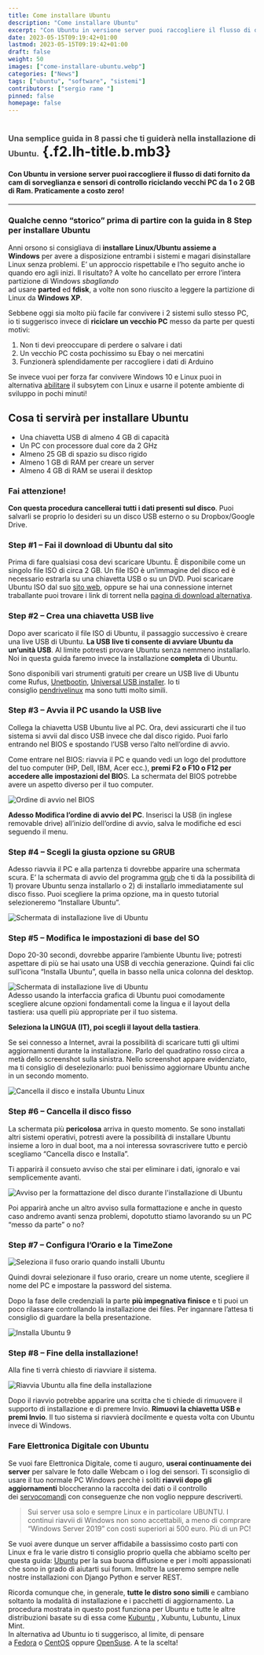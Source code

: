 ```yaml
---
title: Come installare Ubuntu
description: "Come installare Ubuntu"
excerpt: "Con Ubuntu in versione server puoi raccogliere il flusso di dati fornito da cam di sorveglianza e sensori di controllo riciclando vecchi PC da 1 o 2 GB di Ram. Praticamente a costo zero..."
date: 2023-05-15T09:19:42+01:00
lastmod: 2023-05-15T09:19:42+01:00
draft: false
weight: 50
images: ["come-installare-ubuntu.webp"]
categories: ["News"]
tags: ["ubuntu", "software", "sistemi"]
contributors: ["sergio rame "]
pinned: false
homepage: false
---
```

# <span style="font-size: 1rem; color: #464646;">Una semplice guida in 8 passi che ti guiderà nella installazione di Ubuntu.</span> {.f2.lh-title.b.mb3}

<div class="cms mw6">
  <h4 id="con-ubuntu-in-versione-server-puoi-raccogliere-il-flusso-di-dati-fornito-da-cam-di-sorveglianza-e-sensori-di-controllo-riciclando-vecchi-pc-da-1-o-2-gb-di-ram-praticamente-a-costo-zero">
    Con Ubuntu in versione server puoi raccogliere il flusso di dati fornito da cam di sorveglianza e sensori di controllo riciclando vecchi PC da 1 o 2 GB di Ram. Praticamente a costo zero!
  </h4>
  
  <hr />
  
  <h3 id="qualche-cenno-storico-prima-di-partire-con-la-guida-in-8-step-per-installare-ubuntu">
    Qualche cenno “storico” prima di partire con la guida in 8 Step per installare Ubuntu
  </h3>
  
  <p>
    Anni orsono si consigliava di <strong>installare Linux/Ubuntu assieme a Windows</strong> per avere a disposizione entrambi i sistemi e magari disinstallare Linux senza problemi. E’ un approccio rispettabile e l’ho seguito anche io quando ero agli inizi. Il risultato? A volte ho cancellato per errore l’intera partizione di Windows <em>sbagliando</em><br /> ad usare <strong>parted</strong> ed <strong>fdisk</strong>, a volte non sono riuscito a leggere la partizione di Linux da <strong>Windows XP</strong>.
  </p>
  
  <p>
    Sebbene oggi sia molto più facile far convivere i 2 sistemi sullo stesso PC, io ti suggerisco invece di <strong>riciclare un vecchio PC</strong> messo da parte per questi motivi:
  </p>
  
  <ol>
    <li>
      Non ti devi preoccupare di perdere o salvare i dati
    </li>
    <li>
      Un vecchio PC costa pochissimo su Ebay o nei mercatini
    </li>
    <li>
      Funzionerà splendidamente per raccogliere i dati di Arduino
    </li>
  </ol>
  
  <p>
    Se invece vuoi per forza far convivere Windows 10 e Linux puoi in alternativa <a href="https://docs.microsoft.com/en-us/windows/wsl/install-win10">abilitare</a> il subsytem con Linux e usarne il potente ambiente di sviluppo in pochi minuti!
  </p>
  
  <h2 id="cosa-ti-servirà-per-installare-ubuntu">
    Cosa ti servirà per installare Ubuntu
  </h2>
  
  <ul>
    <li>
      Una chiavetta USB di almeno 4 GB di capacità
    </li>
    <li>
      Un PC con processore dual core da 2 GHz
    </li>
    <li>
      Almeno 25 GB di spazio su disco rigido
    </li>
    <li>
      Almeno 1 GB di RAM per creare un server
    </li>
    <li>
      Almeno 4 GB di RAM se userai il desktop
    </li>
  </ul>
  
  <h3 id="fai-attenzione">
    Fai attenzione!
  </h3>
  
  <p>
    <strong>Con questa procedura cancellerai tutti i dati presenti sul disco</strong>. Puoi salvarli se proprio lo desideri su un disco USB esterno o su Dropbox/Google Drive.
  </p>
  
  <h3 id="step-1-fai-il-download-di-ubuntu-dal-sito">
    Step #1 &#8211; Fai il download di Ubuntu dal sito
  </h3>
  
  <p>
    Prima di fare qualsiasi cosa devi scaricare Ubuntu. È disponibile come un singolo file ISO di circa 2 GB. Un file ISO è un’immagine del disco ed è necessario estrarla su una chiavetta USB o su un DVD. Puoi scaricare Ubuntu ISO dal suo <a href="https://ubuntu.com/download/desktop">sito web</a>, oppure se hai una connessione internet traballante puoi trovare i link di torrent nella <a href="https://ubuntu.com/download/alternative-downloads">pagina di download alternativa</a>.
  </p>
  
  <h3 id="step-2-crea-una-chiavetta-usb-live">
    Step #2 &#8211; Crea una <strong>chiavetta USB live</strong>
  </h3>
  
  <p>
    Dopo aver scaricato il file ISO di Ubuntu, il passaggio successivo è creare una live USB di Ubuntu. <strong>La USB live ti consente di avviare Ubuntu da un’unità USB</strong>. Al limite potresti provare Ubuntu senza nemmeno installarlo. Noi in questa guida faremo invece la installazione <strong>completa</strong> di Ubuntu.
  </p>
  
  <p>
    Sono disponibili vari strumenti gratuiti per creare un USB live di Ubuntu come Rufus, <a href="https://unetbootin.github.io/">Unetbootin</a>, <a href="https://www.pendrivelinux.com/universal-usb-installer-easy-as-1-2-3/">Universal USB installer</a>. Io ti consiglio <a href="https://www.pendrivelinux.com/category/new-usb-linux-tutorials/">pendrivelinux</a> ma sono tutti molto simili.
  </p>
  
  <h3 id="step-3-avvia-il-pc-usando-la-usb-live">
    Step #3 &#8211; Avvia il PC usando la USB live
  </h3>
  
  <p>
    Collega la chiavetta USB Ubuntu live al PC. Ora, devi assicurarti che il tuo sistema si avvii dal disco USB invece che dal disco rigido. Puoi farlo entrando nel BIOS e spostando l’USB verso l’alto nell’ordine di avvio.
  </p>
  
  <p>
    Come entrare nel BIOS: riavvia il PC e quando vedi un logo del produttore del tuo computer (HP, Dell, IBM, Acer ecc.), <strong>premi F2 o F10 o F12 per accedere alle impostazioni del BIO</strong>S. La schermata del BIOS potrebbe avere un aspetto diverso per il tuo computer.
  </p>
  
  <p>
    <img decoding="async" src="https://res.cloudinary.com/sebadima/image/upload/v1602690764/001/boot_order-BIOS_tbvs1r.jpg" alt="Ordine di avvio nel BIOS" />
  </p>
  
  <p>
    <strong>Adesso Modifica l’ordine di avvio del PC</strong>. Inserisci la USB (in inglese removable drive) all’inizio dell’ordine di avvio, salva le modifiche ed esci seguendo il menu.
  </p>
  
  <h3 id="step-4-scegli-la-giusta-opzione-su-grub">
    Step #4 &#8211; Scegli la giusta opzione su GRUB
  </h3>
  
  <p>
    Adesso riavvia il PC e alla partenza ti dovrebbe apparire una schermata scura. E’ la schermata di avvio del programma <a href="https://wiki.ubuntu-it.org/AmministrazioneSistema/Grub">grub</a> che ti dà la possibilità di 1) provare Ubuntu senza installarlo o 2) di installarlo immediatamente sul disco fisso. Puoi scegliere la prima opzione, ma in questo tutorial selezioneremo “Installare Ubuntu”.
  </p>
  
  <p>
    <img decoding="async" src="https://res.cloudinary.com/sebadima/image/upload/v1602690772/001/ubuntu_live_install_screen_wzqugq.jpg" alt="Schermata di installazione live di Ubuntu" />
  </p>
  
  <h3 id="step-5-modifica-le-impostazioni-di-base-del-so">
    Step #5 &#8211; Modifica le impostazioni di base del SO
  </h3>
  
  <p>
    Dopo 20-30 secondi, dovrebbe apparire l’ambiente Ubuntu live; potresti aspettare di più se hai usato una USB di vecchia generazione. Quindi fai clic sull’icona “Installa Ubuntu”, quella in basso nella unica colonna del desktop.
  </p>
  
  <p>
    <img decoding="async" src="https://res.cloudinary.com/sebadima/image/upload/v1602783971/001/Desktop-Ubuntu-Live_fb53ji.jpg" alt="Schermata di installazione live di Ubuntu" /><br /> Adesso usando la interfaccia grafica di Ubuntu puoi comodamente scegliere alcune opzioni fondamentali come la lingua e il layout della tastiera: usa quelli più appropriate per il tuo sistema.
  </p>
  
  <p>
    <strong>Seleziona la LINGUA (IT), poi scegli il layout della tastiera</strong>.
  </p>
  
  <p>
    Se sei connesso a Internet, avrai la possibilità di scaricare tutti gli ultimi aggiornamenti durante la installazione. Parlo del quadratino rosso circa a metà dello screenshot sulla sinistra. Nello screenshot appare evidenziato, ma ti consiglio di deselezionarlo: puoi benissimo aggiornare Ubuntu anche in un secondo momento.
  </p>
  
  <p>
    <img decoding="async" src="https://res.cloudinary.com/sebadima/image/upload/v1602690801/001/install_ubuntu_4_wdk85u.jpg" alt="Cancella il disco e installa Ubuntu Linux" />
  </p>
  
  <h3 id="step-6-cancella-il-disco-fisso">
    Step #6 &#8211; Cancella il disco fisso
  </h3>
  
  <p>
    La schermata più <strong>pericolosa</strong> arriva in questo momento. Se sono installati altri sistemi operativi, potresti avere la possibilità di installare Ubuntu insieme a loro in dual boot, ma a noi interessa sovrascrivere tutto e perciò scegliamo “Cancella disco e Installa”.
  </p>
  
  <p>
    Ti apparirà il consueto avviso che stai per eliminare i dati, ignoralo e vai semplicemente avanti.
  </p>
  
  <p>
    <img decoding="async" src="https://i1.wp.com/itsfoss.com/wp-content/uploads/2020/01/install_ubuntu_5.jpg?resize=800%2C471&ssl=1" alt="Avviso per la formattazione del disco durante l'installazione di Ubuntu" />
  </p>
  
  <p>
    Poi apparirà anche un altro avviso sulla formattazione e anche in questo caso andremo avanti senza problemi, dopotutto stiamo lavorando su un PC “messo da parte” o no?
  </p>
  
  <h3 id="step-7-configura-l-orario-e-la-timezone">
    Step #7 &#8211; Configura l’Orario e la TimeZone
  </h3>
  
  <p>
    <img decoding="async" src="https://res.cloudinary.com/sebadima/image/upload/v1603296292/001/installazione-ubuntu-pc-4_eejths.jpg" alt="Seleziona il fuso orario quando installi Ubuntu" />
  </p>
  
  <p>
    Quindi dovrai selezionare il fuso orario, creare un nome utente, scegliere il nome del PC e impostare la password del sistema.
  </p>
  
  <p>
    Dopo la fase delle credenziali la parte <strong>più impegnativa finisce</strong> e ti puoi un poco rilassare controllando la installazione dei files. Per ingannare l’attesa ti consiglio di guardare la bella presentazione.
  </p>
  
  <p>
    <img decoding="async" src="https://res.cloudinary.com/sebadima/image/upload/v1603296319/001/installazione-ubuntu-pc-6-bis_zixnmi.jpg" alt="Installa Ubuntu 9" />
  </p>
  
  <h3 id="step-8-fine-della-installazione">
    Step #8 &#8211; Fine della installazione!
  </h3>
  
  <p>
    Alla fine ti verrà chiesto di riavviare il sistema.
  </p>
  
  <p>
    <img decoding="async" src="https://res.cloudinary.com/sebadima/image/upload/v1603296330/001/installazione-ubuntu-pc-7_vajtr6.jpg" alt="Riavvia Ubuntu alla fine della installazione" />
  </p>
  
  <p>
    Dopo il riavvio potrebbe apparire una scritta che ti chiede di rimuovere il supporto di installazione e di premere Invio. <strong>Rimuovi la chiavetta USB e premi Invio</strong>. Il tuo sistema si riavvierà docilmente e questa volta con Ubuntu invece di Windows.
  </p>
  
  <h3 id="fare-elettronica-digitale-con-ubuntu">
    Fare Elettronica Digitale con Ubuntu
  </h3>
  
  <p>
    Se vuoi fare Elettronica Digitale, come ti auguro, <strong>userai continuamente dei server</strong> per salvare le foto dalle Webcam o i log dei sensori. Ti sconsiglio di usare il tuo normale PC Windows perchè i soliti <strong>riavvii dopo gli aggiornamenti</strong> bloccheranno la raccolta dei dati o il controllo dei <a href="https://en.wikipedia.org/wiki/Servomotor">servocomandi</a> con conseguenze che non voglio neppure descriverti.
  </p>
  
  <blockquote>
    <p>
      Sui server usa solo e sempre Linux e in particolare UBUNTU. I continui riavvii di Windows non sono accettabili, a meno di comprare “Windows Server 2019” con costi superiori ai 500 euro. Più di un PC!
    </p>
  </blockquote>
  
  <p>
    Se vuoi avere dunque un server affidabile a bassissimo costo parti con Linux e fra le varie distro ti consiglio proprio quella che abbiamo scelto per questa guida: <a href="https://ubuntu.com/download">Ubuntu</a> per la sua buona diffusione e per i molti appassionati che sono in grado di aiutarti sui forum. Imoltre la useremo sempre nelle nostre installazioni con Django Python e server REST.
  </p>
  
  <p>
    Ricorda comunque che, in generale, <strong>tutte le distro sono simili</strong> e cambiano soltanto la modalità di installazione e i pacchetti di aggiornamento. La procedura mostrata in questo post funziona per Ubuntu e tutte le altre distribuzioni basate su di essa come <a href="https://kubuntu.org/">Kubuntu</a> , Xubuntu, Lubuntu, Linux Mint.<br /> In alternativa ad Ubuntu io ti suggerisco, al limite, di pensare a <a href="https://getfedora.org/">Fedora</a> o <a href="ihttps://www.centos.org/">CentOS</a> oppure <a href="https://www.opensuse.org/">OpenSuse</a>. A te la scelta!
  </p>
</div>
